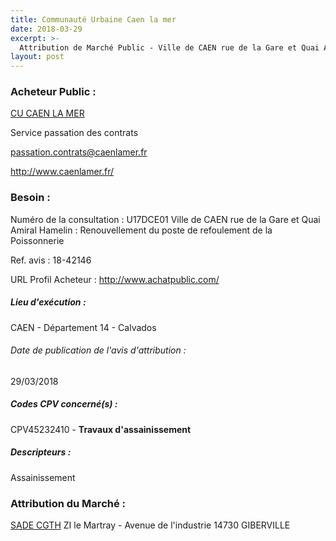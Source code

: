 ```yaml
---
title: Communauté Urbaine Caen la mer
date: 2018-03-29
excerpt: >-
  Attribution de Marché Public - Ville de CAEN rue de la Gare et Quai Amiral Hamelin : Renouvellement du poste de refoulement de la Poissonnerie
layout: post
---
```


### Acheteur Public : 
<a href="/acheteur-32/siren-200065597"> CU CAEN LA MER</a><br/>

Service passation des contrats

passation.contrats@caenlamer.fr


http://www.caenlamer.fr/
### Besoin :

Numéro de la consultation : U17DCE01 Ville de CAEN rue de la Gare et Quai Amiral Hamelin : Renouvellement du poste de refoulement de la Poissonnerie

Ref. avis : 18-42146

URL Profil Acheteur : http://www.achatpublic.com/

##### Lieu d'exécution :

CAEN - Département 14 - Calvados

###### Date de publication de l'avis d'attribution : 
29/03/2018

##### Codes CPV concerné(s) :
CPV45232410 - **Travaux d'assainissement** <br/>

##### Descripteurs :
Assainissement <br/>

### Attribution du Marché :
<a href="/entreprise-267/siren-562077503"> SADE CGTH</a>    ZI le Martray - Avenue de l'industrie 14730 GIBERVILLE <br/>
